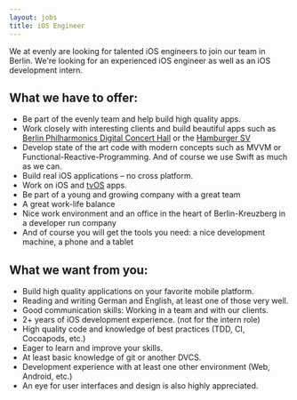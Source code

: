 ```yaml
---
layout: jobs
title: iOS Engineer
--- 
```


We at evenly are looking for talented iOS engineers to join our team in Berlin. We're looking for an experienced iOS engineer as well as an iOS development intern.
    
## What we have to offer:

- Be part of the evenly team and help build high quality apps.
- Work closely with interesting clients and build beautiful apps such as [Berlin Philharmonics Digital Concert Hall](/projects/digital-concert-hall/) or the [Hamburger SV](/projects/hsv/)
- Develop state of the art code with modern concepts such as MVVM or Functional-Reactive-Programming. And of course we use Swift as much as we can.
- Build real iOS applications – no cross platform.
- Work on iOS and [tvOS](/projects/digital-concert-hall-tvos/) apps.
- Be part of a young and growing company with a great team
- A great work-life balance
- Nice work environment and an office in the heart of Berlin-Kreuzberg in a developer run company
- And of course you will get the tools you need: a nice development machine, a phone and a tablet

## What we want from you:

 - Build high quality applications on your favorite mobile platform.
 - Reading and writing German and English, at least one of those very well.
 - Good communication skills: Working in a team and with our clients.
 - 2+ years of iOS development experience. (not for the intern role)
 - High quality code and knowledge of best practices (TDD, CI, Cocoapods, etc.)
 - Eager to learn and improve your skills.
 - At least basic knowledge of git or another DVCS.
 - Development experience with at least one other environment (Web, Android, etc.)
 - An eye for user interfaces and design is also highly appreciated.

